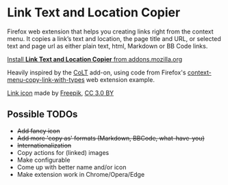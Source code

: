 # Link Text and Location Copier
Firefox web extension that helps you creating links right from the context menu. It copies a link’s text and location, the page title and URL, or selected text and page url as either plain text, html, Markdown or BB Code links.

[Install **Link Text and Location Copier** from addons.mozilla.org](https://addons.mozilla.org/en-US/firefox/addon/link-text-and-location-copier/)

Heavily inspired by the [CoLT](https://github.com/jgbishop/colt) add-on, using code from Firefox's [context-menu-copy-link-with-types](https://github.com/mdn/webextensions-examples/tree/master/context-menu-copy-link-with-types)  web extension example.

[Link icon](https://www.flaticon.com/free-icon/link-interface-symbol_45730) made by [Freepik](http://www.freepik.com), [CC 3.0 BY](http://creativecommons.org/licenses/by/3.0/)

## Possible TODOs
* ~~Add fancy icon~~
* ~~Add more 'copy as' formats (Markdown, BBCode, what-have-you)~~
* ~~Internationalization~~
* Copy actions for (linked) images
* Make configurable
* Come up with better name and/or icon
* Make extension work in Chrome/Opera/Edge
